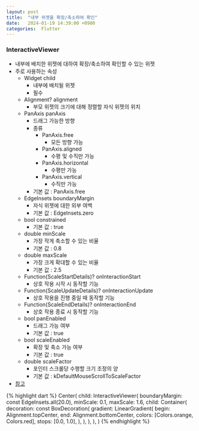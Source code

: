 ```yaml
---
layout: post
title:  "내부 위젯을 확장/축소하여 확인"
date:   2024-01-19 14:39:00 +0900
categories:  Flutter
---
```


### InteractiveViewer

- 내부에 배치한 위젯에 대하여 확장/축소하여 확인할 수 있는 위젯
- 주로 사용하는 속성
    - Widget child
        - 내부에 배치될 위젯
        - 필수
    - Alignment? alignment
        - 부모 위젯의 크기에 대해 정렬할 자식 위젯의 위치
    - PanAxis panAxis
        - 드래그 가능한 방향
        - 종류
            - PanAxis.free
                - 모든 방향 가능
            - PanAxis.aligned
                - 수평 및 수직만 가능
            - PanAxis.horizontal
                - 수평만 가능
            - PanAxis.vertical
                - 수직만 가능
        - 기본 값 : PanAxis.free
    - EdgeInsets boundaryMargin
        - 자식 위젯에 대한 외부 여백
        - 기본 값 : EdgeInsets.zero
    - bool constrained
        - 기본 값 : true
    - double minScale
        - 가장 작게 축소할 수 있는 비율
        - 기본 값 : 0.8
    - double maxScale
        - 가장 크게 확대할 수 있는 비율
        - 기본 값 : 2.5
    - Function(ScaleStartDetails)? onInteractionStart
        - 상호 작용 시작 시 동작할 기능
    - Function(ScaleUpdateDetails)? onInteractionUpdate
        - 상호 작용을 진행 중일 때 동작할 기능
    - Function(ScaleEndDetails)? onInteractionEnd
        - 상호 작용 종료 시 동작할 기능
    - bool panEnabled
        - 드래그 가능 여부
        - 기본 값 : true
    - bool scaleEnabled
        - 확장 및 축소 가능 여부
        - 기본 값 : true
    - double scaleFactor
        - 포인터 스크롤당 수행할 크기 조정의 양
        - 기본 값 : kDefaultMouseScrollToScaleFactor
- [참고](https://api.flutter.dev/flutter/widgets/InteractiveViewer-class.html)

{% highlight dart %}
Center(
    child: InteractiveViewer(
        boundaryMargin: const EdgeInsets.all(20.0),
        minScale: 0.1,
        maxScale: 1.6,
        child: Container(
            decoration: const BoxDecoration(
                gradient: LinearGradient(
                    begin: Alignment.topCenter,
                    end: Alignment.bottomCenter,
                    colors: <Color>[Colors.orange, Colors.red],
                    stops: <double>[0.0, 1.0],
                ),
            ),
        ),
    ),
)
{% endhighlight %}